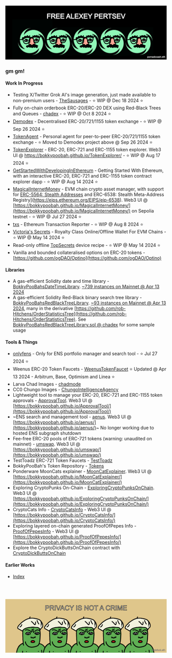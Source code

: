 ![](https://raw.githubusercontent.com/bokkypoobah/ChungoIntelligenceAgency/main/PornadoCash/freealexeypertsev.png)

### gm gm!

#### Work In Progress

* Testing X/Twitter Grok AI's image generation, just made available to non-premium users - [TheSausages](https://github.com/bokkypoobah/TheSausages) - ⭐ WIP @ Dec 18 2024 ⭐
* Fully on-chain orderbook ERC-20/ERC-20 DEX using Red-Black Trees and Queues - [chadex](https://github.com/bokkypoobah/chadex) - ⭐ WIP @ Oct 8 2024 ⭐
* [Demodex](https://github.com/bokkypoobah/Demodex/) - Decentralised ERC-20/721/1155 token exchange - ⭐ WIP @ Sep 26 2024 ⭐
* [TokenAgent](https://github.com/bokkypoobah/TokenAgent/) - Personal agent for peer-to-peer ERC-20/721/1155 token exchange - ⭐ Moved to Demodex project above @ Sep 26 2024 ⭐
* [TokenExplorer](https://github.com/bokkypoobah/TokenExplorer/) - ERC-20, ERC-721 and ERC-1155 token explorer. Web3 UI @ https://bokkypoobah.github.io/TokenExplorer/  - ⭐ WIP @ Aug 17 2024 ⭐
* [GetStartedWithDevelopingInEthereum](https://github.com/bokkypoobah/GetStartedWithDevelopingInEthereum/) - Getting Started With Ethereum, with an interactive ERC-20, ERC-721 and ERC-1155 token contract explorer dapp - ⭐ WIP @ Aug 14 2024 ⭐
* [MagicalInternetMoney](https://github.com/bokkypoobah/MagicalInternetMoney) - EVM chain crypto asset manager, with support for [ERC-5564: Stealth Addresses](https://eips.ethereum.org/EIPS/eip-5564) and ERC-6538: Stealth Meta-Address Registry](https://eips.ethereum.org/EIPS/eip-6538). Web3 UI @ [https://bokkypoobah.github.io/MagicalInternetMoney/](https://bokkypoobah.github.io/MagicalInternetMoney/) on Sepolia testnet - ⭐ WIP @ Jul 27 2024 ⭐
* [txs](https://github.com/bokkypoobah/txs) - Ethereum Transaction Reporter - ⭐ WIP @ Aug 8 2024 ⭐
* [Victoria's Secrets](https://github.com/bokkypoobah/VictoriasSecrets) - Royalty Class Online/Offline Wallet For EVM Chains - ⭐ WIP @ May 14 2024 ⭐
* Read-only offline [TopSecrets](https://github.com/bokkypoobah/TopSecrets) device recipe - ⭐ WIP @ May 14 2024 ⭐
* Vanilla and bounded collateralised options on ERC-20 tokens - [https://github.com/ogDAO/Optino](https://github.com/ogDAO/Optino)

#### Libraries

* A gas-efficient Solidity date and time library - [BokkyPooBahsDateTimeLibrary](https://github.com/bokkypoobah/BokkyPooBahsDateTimeLibrary). [~739 instances on Mainnet @ Apr 13 2024](https://etherscan.io/searchcontractlist?q=_daysToDate&a=all&sort=newest)
* A gas-efficient Solidity Red-Black binary search tree library - [BokkyPooBahsRedBlackTreeLibrary](https://github.com/bokkypoobah/BokkyPooBahsRedBlackTreeLibrary). [~93 instances on Mainnet @ Apr 13 2024](https://etherscan.io/searchcontractlist?q=insertFixup&a=all&sort=newest), many in the derivative [https://github.com/rob-Hitchens/OrderStatisticsTree](https://github.com/rob-Hitchens/OrderStatisticsTree). See [BokkyPooBahsRedBlackTreeLibrary.sol @ chadex](https://github.com/bokkypoobah/chadex/blob/master/contracts/BokkyPooBahsRedBlackTreeLibrary.sol) for some sample usage

#### Tools & Things

* [onlyfens](https://github.com/bokkypoobah/onlyfens) - Only for ENS portfolio manager and search tool - ⭐ Jul 27 2024 ⭐
* Weenus ERC-20 Token Faucets - [WeenusTokenFaucet](https://github.com/bokkypoobah/WeenusTokenFaucet) ⭐ Updated @ Apr 13 2024 - Arbitrum, Base, Optimism and Linea ⭐
* Larva Chad Images - [chadmode](https://github.com/bokkypoobah/chadmode)
* CC0 Chungo Images - [ChungoIntelligenceAgency](https://github.com/bokkypoobah/ChungoIntelligenceAgency)
* Lightweight tool to manage your ERC-20, ERC-721 and ERC-1155 token approvals - [ApprovalTool](https://github.com/bokkypoobah/ApprovalTool). Web3 UI @ [https://bokkypoobah.github.io/ApprovalTool/](https://bokkypoobah.github.io/ApprovalTool/)
* ~ENS search and management tool - [aenus](https://github.com/bokkypoobah/aenus). Web3 UI @ [https://bokkypoobah.github.io/aenus/](https://bokkypoobah.github.io/aenus/)~ No longer working due to hosted ENS subgraph shutdown
* Fee-free ERC-20 pools of ERC-721 tokens (warning: unaudited on mainnet) - [umswap](https://github.com/bokkypoobah/umswap). Web3 UI @ [https://bokkypoobah.github.io/umswap/](https://bokkypoobah.github.io/umswap/)
* TestToadz ERC-721 Token Faucets - [TestToadz](https://github.com/bokkypoobah/TestToadz)
* BokkyPooBah's Token Repository - [Tokens](https://github.com/bokkypoobah/Tokens)
* Ponderware MoonCats explainer - [MoonCatExplainer](https://github.com/bokkypoobah/MoonCatExplainer). Web3 UI @ [https://bokkypoobah.github.io/MoonCatExplainer/](https://bokkypoobah.github.io/MoonCatExplainer/)
* Exploring CryptoPunks On-Chain - [ExploringCryptoPunksOnChain](https://github.com/bokkypoobah/ExploringCryptoPunksOnChain). Web3 UI @ [https://bokkypoobah.github.io/ExploringCryptoPunksOnChain/](https://bokkypoobah.github.io/ExploringCryptoPunksOnChain/)
* CryptoCats Info - [CryptoCatsInfo](https://github.com/bokkypoobah/CryptoCatsInfo) - Web3 UI @ [https://bokkypoobah.github.io/CryptoCatsInfo/](https://bokkypoobah.github.io/CryptoCatsInfo/)
* Exploring layered on-chain generated ProofOfPepes Info - [ProofOfPepesInfo](https://github.com/bokkypoobah/ProofOfPepesInfo) - Web3 UI @ [https://bokkypoobah.github.io/ProofOfPepesInfo/](https://bokkypoobah.github.io/ProofOfPepesInfo/)
* Explore the CryptoDickButtsOnChain contract with [CryptoDickButtsOnChain](https://github.com/bokkypoobah/CryptoDickButtsOnChain)

#### Earlier Works

* [Index](https://github.com/bokkypoobah/Index)

<br />

<br />

![](https://raw.githubusercontent.com/bokkypoobah/ChungoIntelligenceAgency/main/watafuck/privacyisnotacrime.png)

<!--
**bokkypoobah/bokkypoobah** is a ✨ _special_ ✨ repository because its `README.md` (this file) appears on your GitHub profile.

Here are some ideas to get you started:

- 🔭 I’m currently working on ...
- 🌱 I’m currently learning ...
- 👯 I’m looking to collaborate on ...
- 🤔 I’m looking for help with ...
- 💬 Ask me about ...
- 📫 How to reach me: ...
- 😄 Pronouns: ...
- ⚡ Fun fact: ...
-->
